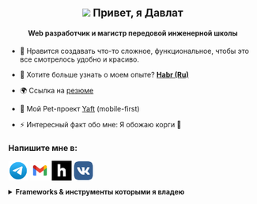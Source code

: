 <h2 align="center"><img src="https://media.giphy.com/media/hvRJCLFzcasrR4ia7z/giphy.gif" width="3%"> Привет, я <a>Давлат</a> </h2>
<h4 align="center">Web разработчик и магистр передовой инженерной школы</h4>

- 🌱 Нравится создавать что-то сложное, функциональное, чтобы это все смотрелось удобно и красиво.

- 📄 Хотите больше узнать о моем опыте? [**Habr (Ru)**](https://career.habr.com/dazzv_me)

- 🌍 Ссылка на <a href="https://t.me/dazzv_me" target="blank">резюме</a>

- 🔭 Мой Pet-проект <a href="https://t.me/wa1pper" target="blank">Yaft</a> (mobile-first)
  
- ⚡ Интересный факт обо мне: Я обожаю корги &#128062;

### Напишите мне в:
<p align="left">
  <a href="https://t.me/dazzv_me" target="blank"><img align="center" src="./icon/tg.svg" alt="tg" height="40" width="40" /></a>
  <a href="https://mail.google.com/mail/u/0/?fs=1&tf=cm&source=mailto&to=davlat.azizov.4712@gmail.com" target="blank"><img align="center" src="./icon/gmail.svg" alt="habr" height="40" width="40" /></a>
  <a href="https://career.habr.com/dazzv_me" target="blank"><img align="center" src="./icon/habr.svg" alt="habr" height="40" width="40" /></a>
  <a href="https://vk.com/dazzv_me" target="blank"><img align="center" src="./icon/vk.svg" alt="vk" height="40" width="40" /></a>
</p>

<details>
  <summary><b>Frameworks & инструменты которыми я владею</b></summary>
   <img src="./icon/js.svg" alt="a" height="40" width="40" />
   <img src="./icon/vue.svg" alt="a" height="40" width="40" />
   <img src="./icon/vuex.svg" alt="a" height="40" width="40" />
   <img src="./icon/webpack.svg" alt="a" height="40" width="40" />
   <img src="./icon/node.svg" alt="a" height="40" width="40" />
   <img src="./icon/git.svg" alt="a" height="40" width="40" />
   <img src="./icon/vite.svg" alt="a" height="35" width="40" />
   <img src="./icon/react.svg" alt="a" height="40" width="40" />
   <img src="./icon/figma.svg" alt="a" height="40" width="40" />
   <img src="./icon/tailwind.svg" alt="a" height="40" width="40" />
   <img src="./icon/scss.svg" alt="a" height="40" width="40" />
   <img src="./icon/pwa.svg" alt="a" height="40" width="40" />
   <img src="./icon/pixi.svg" alt="a" height="40" width="40" />
   <img src="./icon/ws.svg" alt="a" height="40" width="40" />
   <img src="./icon/python.svg" alt="a" height="40" width="40" />
   <img src="./icon/mysql.svg" alt="a" height="40" width="40" />
   <img src="./icon/postman.svg" alt="a" height="40" width="40" />
</details>
